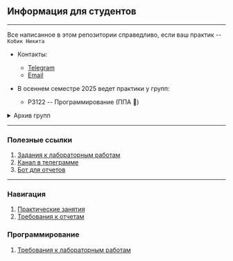 ## Информация для студентов

---
Все написанное в этом репозитории справедливо, если ваш практик -- `Кобик Никита`
- Контакты:
    - [Telegram](https://t.me/niikmynick)
    - [Email](mailto:nikitakobik@yandex.ru)

- В осеннем семестре 2025 ведет практики у групп:
    - P3122 -- Программирование (ППА 🤡)

<details>
    <summary>Архив групп</summary>

    1. R24.1 -- Программирование (осень 2024)
    2. P3122 -- Программирование (весна 2025)

</details>

---
### Полезные ссылки
1. [Задания к лабораторным работам](https://se.ifmo.ru)
2. [Канал в телеграмме](https://t.me/+ZRa6o8D-2P4wY2Vi)
3. [Бот для отчетов](https://t.me/reports_itmo_niik_bot)

---
### Навигация
1. [Практические занятия](general/general.md)
2. [Требования к отчетам](general/report.md)

### Программирование
1. [Требования к лабораторным работам](programming/programming.md)
